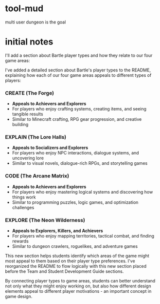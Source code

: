 # tool-mud
multi user dungeon is the goal

# initial notes

I'll add a section about Bartle player types and how they relate to our four game areas:

I've added a detailed section about Bartle's player types to the README, explaining how each of our four game areas appeals to different types of players:

### CREATE (The Forge)
- **Appeals to Achievers and Explorers**
- For players who enjoy crafting systems, creating items, and seeing tangible results
- Similar to Minecraft crafting, RPG gear progression, and creative building

### EXPLAIN (The Lore Halls)
- **Appeals to Socializers and Explorers**
- For players who enjoy NPC interactions, dialogue systems, and uncovering lore
- Similar to visual novels, dialogue-rich RPGs, and storytelling games

### CODE (The Arcane Matrix)
- **Appeals to Achievers and Explorers**
- For players who enjoy mastering logical systems and discovering how things work
- Similar to programming puzzles, logic games, and optimization challenges

### EXPLORE (The Neon Wilderness)
- **Appeals to Explorers, Killers, and Achievers**
- For players who enjoy mapping territories, tactical combat, and finding rewards
- Similar to dungeon crawlers, roguelikes, and adventure games

This new section helps students identify which areas of the game might most appeal to them based on their player type preferences. I've reorganized the README to flow logically with this new section placed before the Team and Student Development Guide sections.

By connecting player types to game areas, students can better understand not only what they might enjoy working on, but also how different design elements appeal to different player motivations - an important concept in game design.